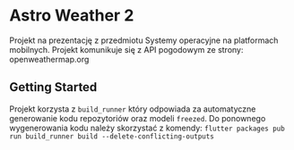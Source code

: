 # Astro Weather 2

Projekt na prezentację z przedmiotu Systemy operacyjne na platformach mobilnych. Projekt komunikuje się z API pogodowym ze strony: openweathermap.org

## Getting Started

Projekt korzysta z `build_runner` który odpowiada za automatyczne generowanie kodu repozytoriów oraz modeli `freezed`. Do ponownego wygenerowania kodu należy skorzystać z komendy:
`flutter packages pub run build_runner build --delete-conflicting-outputs`